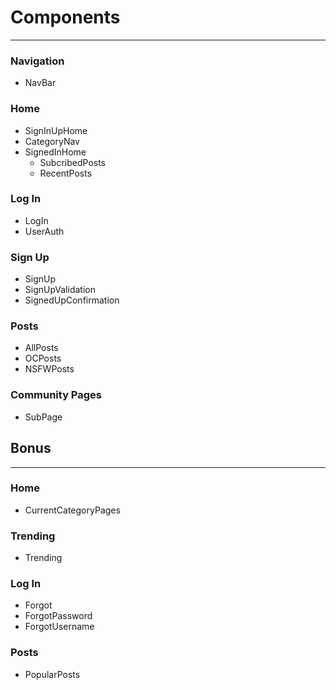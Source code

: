 # Components 
---

### Navigation
* NavBar

### Home
* SignInUpHome
 * CategoryNav
* SignedInHome
  * SubcribedPosts
  * RecentPosts
  
### Log In
  * LogIn
   * UserAuth

### Sign Up
* SignUp
* SignUpValidation
* SignedUpConfirmation

### Posts 
* AllPosts
* OCPosts
* NSFWPosts

### Community Pages
* SubPage

## Bonus
---

### Home
  * CurrentCategoryPages
  
### Trending
  * Trending

### Log In
  * Forgot
   * ForgotPassword
   * ForgotUsername

### Posts
 * PopularPosts
